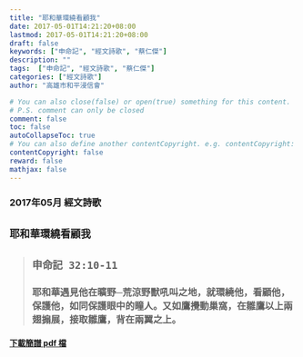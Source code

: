```yaml
---
title: "耶和華環繞看顧我"
date: 2017-05-01T14:21:20+08:00
lastmod: 2017-05-01T14:21:20+08:00
draft: false
keywords: ["申命記", "經文詩歌", "蔡仁傑"]
description: ""
tags:  ["申命記", "經文詩歌", "蔡仁傑"]
categories: ["經文詩歌"]
author: "高雄市和平浸信會"

# You can also close(false) or open(true) something for this content.
# P.S. comment can only be closed
comment: false
toc: false
autoCollapseToc: true
# You can also define another contentCopyright. e.g. contentCopyright: "This is another copyright."
contentCopyright: false
reward: false
mathjax: false
---
```


### 2017年05月 經文詩歌

## `耶和華環繞看顧我`

> ## `申命記 32:10-11`
> 
> ### 耶和華遇見他在曠野─荒涼野獸吼叫之地，就環繞他，看顧他，保護他，如同保護眼中的瞳人。又如鷹攪動巢窩，在雛鷹以上兩翅搧展，接取雛鷹，背在兩翼之上。

#### [下載簡譜 pdf 檔](/pdf-h/h201705.pdf "耶和華環繞看顧我")